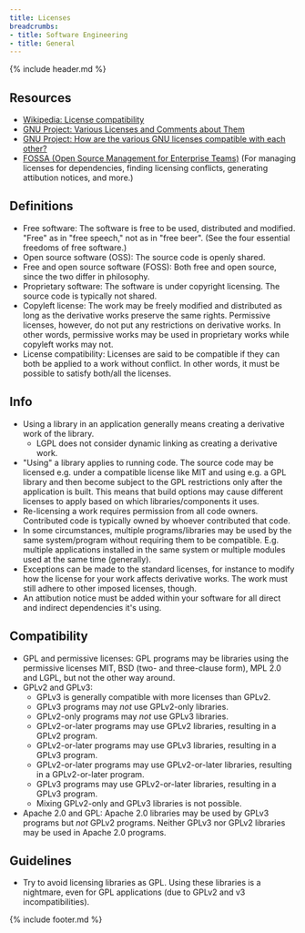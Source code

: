 ```yaml
---
title: Licenses
breadcrumbs:
- title: Software Engineering
- title: General
---
```

{% include header.md %}

## Resources

- [Wikipedia: License compatibility](https://en.wikipedia.org/wiki/License_compatibility)
- [GNU Project: Various Licenses and Comments about Them](https://www.gnu.org/licenses/license-list.en.html)
- [GNU Project: How are the various GNU licenses compatible with each other?](https://www.gnu.org/licenses/gpl-faq.html#AllCompatibility)
- [FOSSA (Open Source Management for Enterprise Teams)](https://fossa.com/) (For managing licenses for dependencies, finding licensing conflicts, generating attibution notices, and more.)

## Definitions

- Free software: The software is free to be used, distributed and modified. "Free" as in "free speech," not as in "free beer".
  (See the four essential freedoms of free software.)
- Open source software (OSS): The source code is openly shared.
- Free and open source software (FOSS): Both free and open source, since the two differ in philosophy.
- Proprietary software: The software is under copyright licensing. The source code is typically not shared.
- Copyleft license: The work may be freely modified and distributed as long as the derivative works preserve the same rights.
  Permissive licenses, however, do not put any restrictions on derivative works.
  In other words, permissive works may be used in proprietary works while copyleft works may not.
- License compatibility: Licenses are said to be compatible if they can both be applied to a work without conflict.
  In other words, it must be possible to satisfy both/all the licenses.

## Info

- Using a library in an application generally means creating a derivative work of the library.
    - LGPL does not consider dynamic linking as creating a derivative work.
- "Using" a library applies to running code.
  The source code may be licensed e.g. under a compatible license like MIT and using e.g. a GPL library
  and then become subject to the GPL restrictions only after the application is built.
  This means that build options may cause different licenses to apply based on which libraries/components it uses.
- Re-licensing a work requires permission from all code owners.
  Contributed code is typically owned by whoever contributed that code.
- In some circumstances, multiple programs/libraries may be used by the same system/program without requiring them to be compatible.
  E.g. multiple applications installed in the same system or multiple modules used at the same time (generally).
- Exceptions can be made to the standard licenses, for instance to modify how the license for your work affects derivative works.
  The work must still adhere to other imposed licenses, though.
- An attibution notice must be added within your software for all direct and indirect dependencies it's using.

## Compatibility

- GPL and permissive licenses:
  GPL programs may be libraries using the permissive licenses MIT, BSD (two- and three-clause form), MPL 2.0 and LGPL, but not the other way around.
- GPLv2 and GPLv3:
    - GPLv3 is generally compatible with more licenses than GPLv2.
    - GPLv3 programs may *not* use GPLv2-only libraries.
    - GPLv2-only programs may *not* use GPLv3 libraries.
    - GPLv2-or-later programs may use GPLv2 libraries, resulting in a GPLv2 program.
    - GPLv2-or-later programs may use GPLv3 libraries, resulting in a GPLv3 program.
    - GPLv2-or-later programs may use GPLv2-or-later libraries, resulting in a GPLv2-or-later program.
    - GPLv3 programs may use GPLv2-or-later libraries, resulting in a GPLv3 program.
    - Mixing GPLv2-only and GPLv3 libraries is not possible.
- Apache 2.0 and GPL:
  Apache 2.0 libraries may be used by GPLv3 programs but *not* GPLv2 programs.
  Neither GPLv3 nor GPLv2 libraries may be used in Apache 2.0 programs.

## Guidelines

- Try to avoid licensing libraries as GPL. Using these libraries is a nightmare, even for GPL applications (due to GPLv2 and v3 incompatibilities).

{% include footer.md %}
